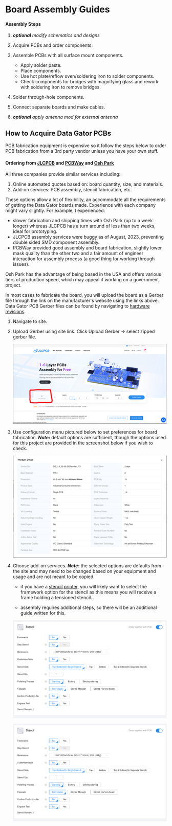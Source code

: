 # Board Assembly Guides

#### Assembly Steps

1. _**optional** modify schematics and designs_
2. Acquire PCBs and order components.
3. Assemble PCBs with all surface mount components.

    * Apply solder paste.
    * Place components.
    * Use hot plate/reflow oven/soldering iron to solder components.
    * Check components for bridges with magnifying glass and rework with soldering iron to remove bridges.

4. Solder through-hole components.
5. Connect separate boards and make cables.
6. _**optional** apply antenna mod for external antenna_

## How to Acquire Data Gator PCBs

PCB fabrication equipment is expensive so it follow the steps below to order PCB fabrication from a 3rd party vendor unless you have your own stuff.

#### Ordering from [JLCPCB](https://jlcpcb.com/) and [PCBWay](https://www.pcbway.com/) and [Osh Park](https://oshpark.com/)

All three companies provide similar services including:

1. Online automated quotes based on: board quantity, size, and materials.
2. Add-on services: PCB assembly, stencil fabrication, etc.

These options allow a lot of flexibility, an accommodate all the requirements of getting the Data Gator boards made. Experience with each company might vary slightly. For example, I experienced:

* slower fabrication and shipping times with Osh Park (up to a week longer) whereas JLCPCB has a turn around of less than two weeks, ideal for prototyping.
* JLCPCB assembly services were buggy as of August, 2023, preventing double sided SMD component assembly.
* PCBWay provided good assembly and board fabrication, slightly lower mask quality than the other two and a fair amount of engineer interaction for assembly process (a good thing for working through issues).

Osh Park has the advantage of being based in the USA and offers various tiers of production speed, which may appeal if working on a government project.

In most cases to fabricate the board, you will upload the board as a Gerber file through the link on the manufacturer's website using the links above. Data Gator PCB Gerber files can be found by navigating to [hardware revisions](../Hardware_Revisions/README.md).

1. Navigate to site.
2. Upload Gerber using site link. Click Upload Gerber -> select zipped gerber file.

    ![gerber upload jlcpcb](../Board_Assembly_Guides/images/jlcpcb_homepage_gerberboxed.png)

3. Use configuration menu pictured below to set preferences for board fabrication. _**Note:**_ default options are sufficient, though the options used for this project are provided in the screenshot below if you wish to check.
    
    ![jlcpcb product details](../Board_Assembly_Guides/images/jlcpcb_product_details.png)

4. Choose add-on services. _**Note:**_ the selected options are defaults from the site and may need to be changed based on your equipment and usage and are not meant to be copied.

    * if you have a [stencil printer](https://www.amazon.com/s?k=stencil+printer+pcb&i=tools&crid=286I7CTV6K4RE&sprefix=stencil+printer+pcb%2Ctools%2C154&ref=nb_sb_noss), you will likely want to select the framework option for the stencil as this means you will receive a frame holding a tensioned stencil.

    * assembly requires additional steps, so there will be an additional guide written for this.

    ![jlcpcb stencil options](../Board_Assembly_Guides/images/jlcpcb_stencil_add-on.png)

    ![jlcpcb assembly options](../Board_Assembly_Guides/images/jlcpcb_assembly_add-on.png)
